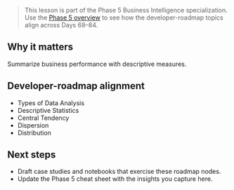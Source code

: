 > This lesson is part of the Phase 5 Business Intelligence specialization. Use the [Phase 5 overview](https://github.com/saint2706/Coding-For-MBA/blob/main/docs/bi-curriculum.md) to see how the developer-roadmap topics align across Days 68–84.

## Why it matters

Summarize business performance with descriptive measures.

## Developer-roadmap alignment

- Types of Data Analysis
- Descriptive Statistics
- Central Tendency
- Dispersion
- Distribution

## Next steps

- Draft case studies and notebooks that exercise these roadmap nodes.
- Update the Phase 5 cheat sheet with the insights you capture here.